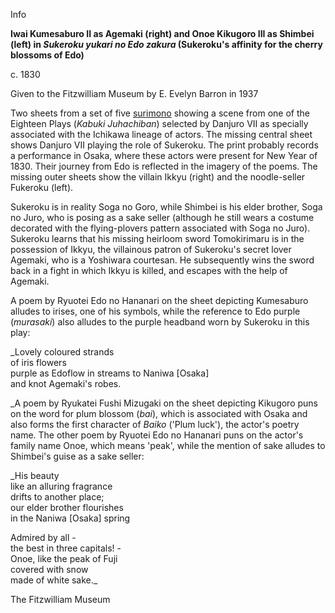 Info

**Iwai Kumesaburo II as Agemaki (right) and Onoe Kikugoro III as Shimbei (left) in _Sukeroku yukari no Edo zakura_ (Sukeroku's affinity for the cherry blossoms of Edo)**

c. 1830

Given to the Fitzwilliam Museum by E. Evelyn Barron in 1937

Two sheets from a set of five [surimono](/context/textP) showing a scene from one of the Eighteen Plays (_Kabuki Juhachiban_) selected by Danjuro VII as specially associated with the Ichikawa lineage of actors. The missing central sheet shows Danjuro VII playing the role of Sukeroku. The print probably records a performance in Osaka, where these actors were present for New Year of 1830. Their journey from Edo is reflected in the imagery of the poems. The missing outer sheets show the villain Ikkyu (right) and the noodle-seller Fukeroku (left).

Sukeroku is in reality Soga no Goro, while Shimbei is his elder brother, Soga no Juro, who is posing as a sake seller (although he still wears a costume decorated with the flying-plovers pattern associated with Soga no Juro). Sukeroku learns that his missing heirloom sword Tomokirimaru is in the possession of Ikkyu, the villainous patron of Sukeroku's secret lover Agemaki, who is a Yoshiwara courtesan. He subsequently wins the sword back in a fight in which Ikkyu is killed, and escapes with the help of Agemaki.

A poem by Ryuotei Edo no Hananari on the sheet depicting Kumesaburo alludes to irises, one of his symbols, while the reference to Edo purple (_murasaki_) also alludes to the purple headband worn by Sukeroku in this play:

_Lovely coloured strands  
of iris flowers  
purple as Edoflow in streams to Naniwa \[Osaka\]  
and knot Agemaki's robes.  

_A poem by Ryukatei Fushi Mizugaki on the sheet depicting Kikugoro puns on the word for plum blossom (_bai_), which is associated with Osaka and also forms the first character of _Baiko_ ('Plum luck'), the actor's poetry name. The other poem by Ryuotei Edo no Hananari puns on the actor's family name Onoe, which means 'peak', while the mention of sake alludes to Shimbei's guise as a sake seller:

_His beauty  
like an alluring fragrance  
drifts to another place;  
our elder brother flourishes  
in the Naniwa \[Osaka\] spring  

Admired by all -  
the best in three capitals! -  
Onoe, like the peak of Fuji  
covered with snow  
made of white sake._



The Fitzwilliam Museum
